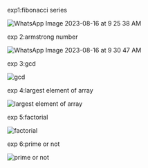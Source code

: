 exp1:fibonacci series

![WhatsApp Image 2023-08-16 at 9 25 38 AM](https://github.com/janumavilla/CSA06-DAA-FOR-COMPLEXITY/assets/112294762/de80b40f-2aa3-47b7-8d08-81df338968d3)

exp 2:armstrong number

![WhatsApp Image 2023-08-16 at 9 30 47 AM](https://github.com/janumavilla/CSA06-DAA-FOR-COMPLEXITY/assets/112294762/32ad86ca-2eef-44cc-97a3-87b7ccb61071)

exp 3:gcd

![gcd](https://github.com/janumavilla/CSA06-DAA-FOR-COMPLEXITY/assets/112294762/f0ff9378-1b30-4ab5-a516-b4b301993af7)

exp 4:largest element of array

![largest element of array](https://github.com/janumavilla/CSA06-DAA-FOR-COMPLEXITY/assets/112294762/aadf1221-8be6-4e05-a53a-b6c8a18a1983)

exp 5:factorial 

![factorial](https://github.com/janumavilla/CSA06-DAA-FOR-COMPLEXITY/assets/112294762/8185d372-d81f-46e8-ac27-8072d9b9d72e)

exp 6:prime or not

![prime or not](https://github.com/janumavilla/CSA06-DAA-FOR-COMPLEXITY/assets/112294762/61c5cb7f-7d42-4f48-a182-eb1f719cd6c8)





